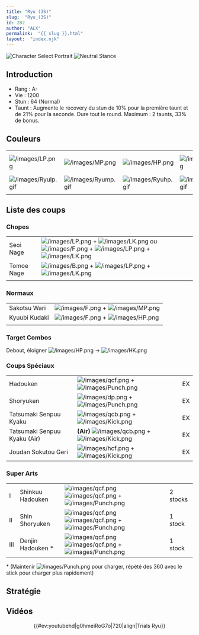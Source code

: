 ```yaml
---
title: "Ryu (3S)"
slug:  "Ryu_(3S)"
id: 282
author: "ALX"
permalink:  "{{ slug }}.html"
layout:  "index.njk"
---
```


![Character Select
Portrait](/images/Ryu3sport.gif "Character Select Portrait") ![Neutral
Stance](/images/Ryu3s-stance.gif "Neutral Stance")

## Introduction

- Rang : A-
- Vie : 1200
- Stun : 64 (Normal)
- Taunt : Augmente le recovery du stun de 10% pour la première taunt et
  de 21% pour la seconde. Dure tout le round. Maximum : 2 taunts, 33% de
  bonus.

## Couleurs

|                                            |                                            |                                            |                                            |                                            |                                            |                                                                                                              |
|--------------------------------------------|--------------------------------------------|--------------------------------------------|--------------------------------------------|--------------------------------------------|--------------------------------------------|--------------------------------------------------------------------------------------------------------------|
| ![](/images/LP.png "/images/LP.png")       | ![](/images/MP.png "/images/MP.png")       | ![](/images/HP.png "/images/HP.png")       | ![](/images/LK.png "/images/LK.png")       | ![](/images/MK.png "/images/MK.png")       | ![](/images/HK.png "/images/HK.png")       | ![](/images/LP.png "/images/LP.png")![](/images/MK.png "/images/MK.png")![](/images/HP.png "/images/HP.png") |
| ![](/images/Ryulp.gif "/images/Ryulp.gif") | ![](/images/Ryump.gif "/images/Ryump.gif") | ![](/images/Ryuhp.gif "/images/Ryuhp.gif") | ![](/images/Ryulk.gif "/images/Ryulk.gif") | ![](/images/Ryumk.gif "/images/Ryumk.gif") | ![](/images/Ryuhk.gif "/images/Ryuhk.gif") | ![](/images/Ryulpmkhp.gif "/images/Ryulpmkhp.gif")                                                           |
|                                            |                                            |                                            |                                            |                                            |                                            |                                                                                                              |

## Liste des coups

### Chopes

|            |                                                                                                                                                                                                 |
|------------|-------------------------------------------------------------------------------------------------------------------------------------------------------------------------------------------------|
| Seoi Nage  | ![](/images/LP.png "/images/LP.png") + ![](/images/LK.png "/images/LK.png") ou ![](/images/F.png "/images/F.png") + ![](/images/LP.png "/images/LP.png") + ![](/images/LK.png "/images/LK.png") |
| Tomoe Nage | ![](/images/B.png "/images/B.png") + ![](/images/LP.png "/images/LP.png") + ![](/images/LK.png "/images/LK.png")                                                                                |
|            |                                                                                                                                                                                                 |

### Normaux

|               |                                                                           |
|---------------|---------------------------------------------------------------------------|
| Sakotsu Wari  | ![](/images/F.png "/images/F.png") + ![](/images/MP.png "/images/MP.png") |
| Kyuubi Kudaki | ![](/images/F.png "/images/F.png") + ![](/images/HP.png "/images/HP.png") |
|               |                                                                           |

### Target Combos

Debout, éloigner ![](/images/HP.png "/images/HP.png") -\>
![](/images/HK.png "/images/HK.png")

### Coups Spéciaux

|                              |                                                                                             |     |
|------------------------------|---------------------------------------------------------------------------------------------|-----|
| Hadouken                     | ![](/images/qcf.png "/images/qcf.png") + ![](/images/Punch.png "/images/Punch.png")         | EX  |
| Shoryuken                    | ![](/images/dp.png "/images/dp.png") + ![](/images/Punch.png "/images/Punch.png")           | EX  |
| Tatsumaki Senpuu Kyaku       | ![](/images/qcb.png "/images/qcb.png") + ![](/images/Kick.png "/images/Kick.png")           | EX  |
| Tatsumaki Senpuu Kyaku (Air) | **(Air)** ![](/images/qcb.png "/images/qcb.png") + ![](/images/Kick.png "/images/Kick.png") | EX  |
| Joudan Sokutou Geri          | ![](/images/hcf.png "/images/hcf.png") + ![](/images/Kick.png "/images/Kick.png")           | EX  |

### Super Arts

|     |                    |                                                                                                                            |          |
|-----|--------------------|----------------------------------------------------------------------------------------------------------------------------|----------|
| I   | Shinkuu Hadouken   | ![](/images/qcf.png "/images/qcf.png") ![](/images/qcf.png "/images/qcf.png") + ![](/images/Punch.png "/images/Punch.png") | 2 stocks |
| II  | Shin Shoryuken     | ![](/images/qcf.png "/images/qcf.png") ![](/images/qcf.png "/images/qcf.png") + ![](/images/Punch.png "/images/Punch.png") | 1 stock  |
| III | Denjin Hadouken \* | ![](/images/qcf.png "/images/qcf.png") ![](/images/qcf.png "/images/qcf.png") + ![](/images/Punch.png "/images/Punch.png") | 1 stock  |

\* (Maintenir ![](/images/Punch.png "/images/Punch.png") pour charger,
répété des 360 avec le stick pour charger plus rapidement)

## Stratégie

## Vidéos

<center>

{{#ev:youtubehd\|g0hmeiRoG7o\|720\|align\|Trials Ryu}}

</center>
